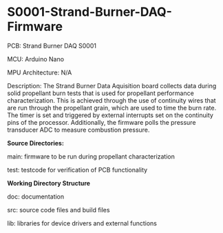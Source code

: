 # S0001-Strand-Burner-DAQ-Firmware

<p>PCB: Strand Burner DAQ S0001</p>
<p>MCU: Arduino Nano </p>
<p>MPU Architecture: N/A</p>

<p>Description: The Strand Burner Data Aquisition board collects data during solid propellant burn 
tests that is used for propellant performance characterization. This is achieved through the use of continuity 
wires that are run through the propellant grain, which are used to time the burn rate. The timer is set and triggered
by external interrupts set on the continuity pins of the processor. Additionally, the firmware polls the pressure 
transducer ADC to measure combustion pressure. </p>

<p><b>Source Directories:</b></p>
<p>
main: firmware to be run during propellant characterization

test: testcode for verification of PCB functionality
</p>

<p><b>Working Directory Structure</b></p>

<p>
doc: documentation

src: source code files and build files

lib: libraries for device drivers and external functions
</p>
